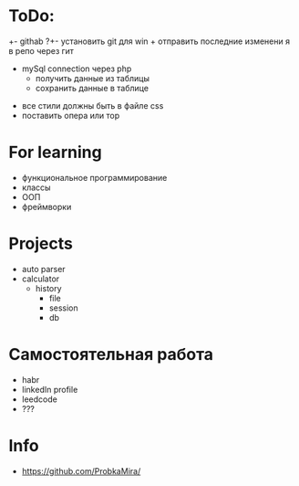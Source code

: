 # ToDo:
+- githab
    ?+- установить git для win
    + отправить последние изменени я в репо через гит
- mySql connection через php
    - получить данные из таблицы
    - сохранить данные в таблице
+ все стили должны быть в файле css
+ поставить опера или тор   

# For learning
- функциональное программирование
- классы
- ООП
- фреймворки

# Projects
- auto parser
- calculator
    - history
        - file
        - session
        - db


# Самостоятельная работа
- habr
- linkedIn profile
- leedcode
- ???


# Info
- https://github.com/ProbkaMira/